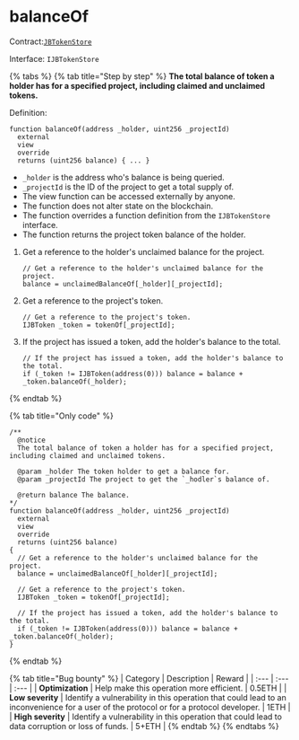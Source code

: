 # balanceOf

Contract:[`JBTokenStore`](../)​‌

Interface: `IJBTokenStore`

{% tabs %}
{% tab title="Step by step" %}
**The total balance of token a holder has for a specified project, including claimed and unclaimed tokens.**  
  
Definition:

```solidity
function balanceOf(address _holder, uint256 _projectId)
  external
  view
  override
  returns (uint256 balance) { ... }
```

* `_holder` is the address who's balance is being queried.
* `_projectId` is the ID of the project to get a total supply of.
* The view function can be accessed externally by anyone. 
* The function does not alter state on the blockchain.
* The function overrides a function definition from the `IJBTokenStore` interface.
* The function returns the project token balance of the holder.

1. Get a reference to the holder's unclaimed balance for the project.

   ```solidity
   // Get a reference to the holder's unclaimed balance for the project.
   balance = unclaimedBalanceOf[_holder][_projectId];
   ```

2. Get a reference to the project's token.

   ```solidity
   // Get a reference to the project's token.
   IJBToken _token = tokenOf[_projectId];
   ```

3. If the project has issued a token, add the holder's balance to the total.

   ```solidity
   // If the project has issued a token, add the holder's balance to the total.
   if (_token != IJBToken(address(0))) balance = balance + _token.balanceOf(_holder);
   ```
{% endtab %}

{% tab title="Only code" %}
```solidity
/** 
  @notice 
  The total balance of token a holder has for a specified project, including claimed and unclaimed tokens.

  @param _holder The token holder to get a balance for.
  @param _projectId The project to get the `_hodler`s balance of.

  @return balance The balance.
*/
function balanceOf(address _holder, uint256 _projectId)
  external
  view
  override
  returns (uint256 balance)
{
  // Get a reference to the holder's unclaimed balance for the project.
  balance = unclaimedBalanceOf[_holder][_projectId];

  // Get a reference to the project's token.
  IJBToken _token = tokenOf[_projectId];

  // If the project has issued a token, add the holder's balance to the total.
  if (_token != IJBToken(address(0))) balance = balance + _token.balanceOf(_holder);
}
```
{% endtab %}

{% tab title="Bug bounty" %}
| Category | Description | Reward |
| :--- | :--- | :--- |
| **Optimization** | Help make this operation more efficient. | 0.5ETH |
| **Low severity** | Identify a vulnerability in this operation that could lead to an inconvenience for a user of the protocol or for a protocol developer. | 1ETH |
| **High severity** | Identify a vulnerability in this operation that could lead to data corruption or loss of funds. | 5+ETH |
{% endtab %}
{% endtabs %}

